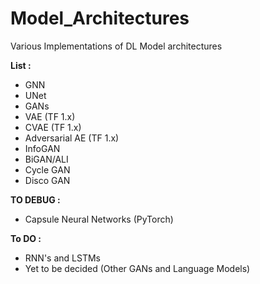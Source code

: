 # Model_Architectures
Various Implementations of DL Model architectures

**List :** 
- GNN
- UNet
- GANs
- VAE (TF 1.x)
- CVAE (TF 1.x)
- Adversarial AE (TF 1.x)
- InfoGAN
- BiGAN/ALI
- Cycle GAN
- Disco GAN

**TO DEBUG :**
- Capsule Neural Networks (PyTorch)

**To DO :** 
- RNN's and LSTMs
- Yet to be decided (Other GANs and Language Models)

